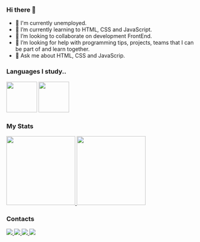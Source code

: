 ### Hi there 👋

- 🔭 I'm currently unemployed.
- 🌱 I’m currently learning to HTML, CSS and JavaScript.
- 👯 I’m looking to collaborate on development FrontEnd.
- 🤔 I’m looking for help with programming tips, projects, teams that I can be part of and learn together.
- 💬 Ask me about HTML, CSS and JavaScrip.

### Languages I study..

<div> 
  <img src="https://cdn.jsdelivr.net/gh/devicons/devicon/icons/html5/html5-original-wordmark.svg" width="80"/>
  <img src="https://cdn.jsdelivr.net/gh/devicons/devicon/icons/css3/css3-original-wordmark.svg" width="80"/>
</div>

### My Stats

<div>
  <a href="https://github.com/Fabioh747">
    <img height="180em" src="https://github-readme-stats.vercel.app/api/top-langs/?username=FabioCampos&layout=compact&langs_count=7&theme=radical"/>
    <img height="180em" src="https://github-readme-stats.vercel.app/api?username=FabioCampos&show_icons=true&theme=radical&include_all_commits=true&count_private=true"/>
  </a>
</div>

### Contacts

<div>
  <a href="https://instragram.com/fh747.ofc">
    <img src="https://img.shields.io/badge/Instagram-E4405F?style=for-the-badge&logo=instagram&logoColor=white" />
  </a>
  <a href="https://twitch.tv/fh747">
    <img src="https://img.shields.io/badge/Twitch-9146FF?style=for-the-badge&logo=twitch&logoColor=white" />
  </a>
  <a href="https://linkedin.com/in/fabioh747">
    <img src="https://img.shields.io/badge/LinkedIn-0077B5?style=for-the-badge&logo=linkedin&logoColor=white" />
  </a>
  <a href="https://twitter.com/fh747">
    <img src="[https://img.shields.io/badge/LinkedIn-0077B5?style=for-the-badge&logo=linkedin&logoColor=white](https://img.shields.io/badge/Twitter-1DA1F2?style=for-the-badge&logo=twitter&logoColor=white)" />
  </a>
</div>
